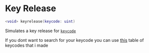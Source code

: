 # Key Release
```lua
<void> keyrelease(keycode: uint)
```
Simulates a key release for [`keycode`](https://docs.microsoft.com/en-us/windows/win32/inputdev/virtual-key-codes)

If you dont want to search for your keycode you can use [this](https://raw.githubusercontent.com/hdeviscute/hdeviscute.github.io/main/KeyCodes.json) table of keycodes that i made